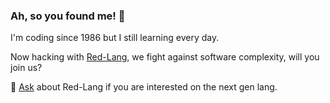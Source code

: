 ### Ah, so you found me! 🍻 
I'm coding since 1986 but I still learning every day.

Now hacking with [Red-Lang](https://www.red-lang.org/p/download.html),
we fight against software complexity, will you join us?

💬 [Ask](https://gitter.im/red/red) about Red-Lang if you are interested on the next gen lang.
